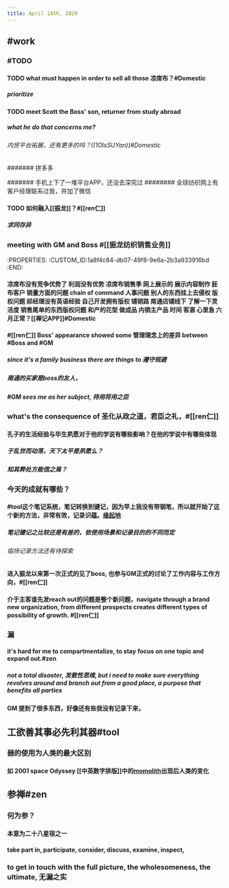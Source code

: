 ```yaml
---
title: April 14th, 2020
---
```


## #work
### #TODO
#### TODO what must happen in order to sell all those 凉席布？#Domestic
##### prioritize

#### TODO meet Scott the Boss' son, returner from study abroad
##### what he do that concerns me?
###### 内贸平台拓展，还有更多的吗？((1OlsSUYan))#Domestic
####### 拼多多

####### 手机上下了一堆平台APP，还没去深究过
######## 全球纺织网上有客户经理联系过我，并加了微信

#### TODO 如何融入[[振龙]]？#[[ren仁]]
##### 求同存异

### meeting with GM and Boss #[[振龙纺织销售业务]]
:PROPERTIES:
:CUSTOM_ID:1a8f4c84-db07-49f8-9e6a-2b3a933916bd
:END:
#### 凉席布没有竞争优势了 利润没有优势 凉席布销售季 网上展示的 展示内容制作 胚布客户 销量方面的问题 chain of command 人事问题 别人的东西挂上去侵权 版权问题 祁经理没有英语经验 自己开发拥有版权 铺销路 南通店铺线下 了解一下灵活度 销售尾单的东西版权问题 和产的花型  做成品 内销主产品 时间 客源 心里急 六月正常？[[禅记APP]]#Domestic

#### #[[ren仁]] Boss' appearance showed some 管理理念上的差异 between #Boss and #GM
##### since it's a family business there are things to 遵守规避

##### 南通的买家是boss的友人，

##### #GM sees me as her subject, 待用将用之臣

### what's the consequence of 圣化从政之道，君臣之礼，#[[ren仁]] 
#### 孔子的生活经验与毕生夙愿对于他的学说有哪些影响？在他的学说中有哪些体现
##### 于乱世而动荡，天下太平是夙愿么？

##### 知其弊处方能信之焉？

##### 

### 今天的成就有哪些？
#### #tool这个笔记系统，笔记转换到键记，因为早上我没有带钢笔，所以就开始了这个新的方法，非常有效，记录识蕴。[缘起地](https://collegeinfogeek.com/best-note-taking-apps/)
##### 笔记键记之比较还是有差的，依使用场景和记录目的的不同而定
###### 临场记录方法还有待探索

#### 进入振龙以来第一次正式的见了boss, 也参与GM正式的讨论了工作内容与工作方向，#[[ren仁]]

#### 介于主客谁先发reach out的问题是整个新问题，navigate through a brand new organization, from different prospects creates different types of possibility of growth. #[[ren仁]]

### 漏
#### it's hard for me to compartmentalize, to stay focus on one topic and expand out.#zen
##### not a total disaster, 发散性思维, but i need to make sure everything revolves around and branch out from a good place, a purpose that benefits all parties

#### GM 提到了很多东西，好像还有些我没有记录下来，

## 工欲善其事必先利其器#tool
### 器的使用为人类的最大区别
#### 如 2001 space Odyssey [[中英数字排版]]中的[momolith](https://en.wikipedia.org/wiki/Monolith_(Space_Odyssey))出现后人类的变化

#### 

## 参禅#zen
### 何为参？
#### 本意为二十八星宿之一

#### take part in, participate, consider, discuss, examine, inspect,

### to get in touch with the full picture, the wholesomeness, the ultimate, 无漏之实
